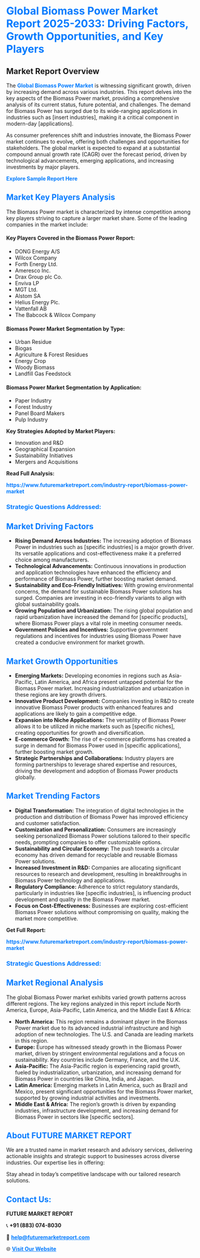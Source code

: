 <h1 style="color: #007BFF;">Global Biomass Power Market Report 2025-2033: Driving Factors, Growth Opportunities, and Key Players</h1>

<section id="overview">
<h2>Market Report Overview</h2>
<p>The <a href="https://www.futuremarketreport.com/industry-report/biomass-power-market" style="color: #007BFF; text-decoration: none;"><strong>Global Biomass Power Market</strong></a> is witnessing significant growth, driven by increasing demand across various industries. This report delves into the key aspects of the Biomass Power market, providing a comprehensive analysis of its current status, future potential, and challenges. The demand for Biomass Power has surged due to its wide-ranging applications in industries such as [insert industries], making it a critical component in modern-day [applications].</p>
<p>As consumer preferences shift and industries innovate, the Biomass Power market continues to evolve, offering both challenges and opportunities for stakeholders. The global market is expected to expand at a substantial compound annual growth rate (CAGR) over the forecast period, driven by technological advancements, emerging applications, and increasing investments by major players.</p>
</section>

<section id="overview">
<p><a href="https://www.futuremarketreport.com/request-sample/reportId=62544" style="color: #007BFF; text-decoration: none;"><strong>Explore Sample Report Here</strong></a></p>
</section>

<section id="key-players">
<h2 style="color: #007BFF;">Market Key Players Analysis</h2>
<p>The Biomass Power market is characterized by intense competition among key players striving to capture a larger market share. Some of the leading companies in the market include:</p>
<h4>Key Players Covered in the Biomass Power Report:</h4>
<ul><li>DONG Energy A/S</li><li>Wilcox Company</li><li>Forth Energy Ltd.</li><li>Ameresco Inc.</li><li>Drax Group plc Co.</li><li>Enviva LP</li><li>MGT Ltd.</li><li>Alstom SA</li><li>Helius Energy Plc.</li><li>Vattenfall AB</li><li>The Babcock &amp; Wilcox Company</li></ul>
<h4>Biomass Power Market Segmentation by Type:</h4>
<ul><li>Urban Residue</li><li>Biogas</li><li>Agriculture &amp; Forest Residues</li><li>Energy Crop</li><li>Woody Biomass</li><li>Landfill Gas Feedstock</li></ul>

<h4>Biomass Power Market Segmentation by Application:</h4>
<ul><li>Paper Industry</li><li>Forest Industry</li><li>Panel Board Makers</li><li>Pulp Industry</li></ul>
<p><strong>Key Strategies Adopted by Market Players:</strong></p>
<ul>
<li>Innovation and R&D</li>
<li>Geographical Expansion</li>
<li>Sustainability Initiatives</li>
<li>Mergers and Acquisitions</li>
</ul>
</section>

<section>
<p><strong>Read Full Analysis: </strong></p><a href="https://www.futuremarketreport.com/industry-report/biomass-power-market" style="color: #007BFF; text-decoration: none;"><strong>https://www.futuremarketreport.com/industry-report/biomass-power-market</strong></a>
<h3 style="color: #007BFF;">Strategic Questions Addressed:</h3>
</section>

<section id="driving-factors">
<h2 style="color: #007BFF;">Market Driving Factors</h2>
<ul>
<li><strong>Rising Demand Across Industries:</strong> The increasing adoption of Biomass Power in industries such as [specific industries] is a major growth driver. Its versatile applications and cost-effectiveness make it a preferred choice among manufacturers.</li>
<li><strong>Technological Advancements:</strong> Continuous innovations in production and application technologies have enhanced the efficiency and performance of Biomass Power, further boosting market demand.</li>
<li><strong>Sustainability and Eco-Friendly Initiatives:</strong> With growing environmental concerns, the demand for sustainable Biomass Power solutions has surged. Companies are investing in eco-friendly variants to align with global sustainability goals.</li>
<li><strong>Growing Population and Urbanization:</strong> The rising global population and rapid urbanization have increased the demand for [specific products], where Biomass Power plays a vital role in meeting consumer needs.</li>
<li><strong>Government Policies and Incentives:</strong> Supportive government regulations and incentives for industries using Biomass Power have created a conducive environment for market growth.</li>
</ul>
</section>

<section id="growth-opportunities">
<h2 style="color: #007BFF;">Market Growth Opportunities</h2>
<ul>
<li><strong>Emerging Markets:</strong> Developing economies in regions such as Asia-Pacific, Latin America, and Africa present untapped potential for the Biomass Power market. Increasing industrialization and urbanization in these regions are key growth drivers.</li>
<li><strong>Innovative Product Development:</strong> Companies investing in R&D to create innovative Biomass Power products with enhanced features and applications are likely to gain a competitive edge.</li>
<li><strong>Expansion into Niche Applications:</strong> The versatility of Biomass Power allows it to be utilized in niche markets such as [specific niches], creating opportunities for growth and diversification.</li>
<li><strong>E-commerce Growth:</strong> The rise of e-commerce platforms has created a surge in demand for Biomass Power used in [specific applications], further boosting market growth.</li>
<li><strong>Strategic Partnerships and Collaborations:</strong> Industry players are forming partnerships to leverage shared expertise and resources, driving the development and adoption of Biomass Power products globally.</li>
</ul>
</section>

<section id="trending-factors">
<h2 style="color: #007BFF;">Market Trending Factors</h2>
<ul>
<li><strong>Digital Transformation:</strong> The integration of digital technologies in the production and distribution of Biomass Power has improved efficiency and customer satisfaction.</li>
<li><strong>Customization and Personalization:</strong> Consumers are increasingly seeking personalized Biomass Power solutions tailored to their specific needs, prompting companies to offer customizable options.</li>
<li><strong>Sustainability and Circular Economy:</strong> The push towards a circular economy has driven demand for recyclable and reusable Biomass Power solutions.</li>
<li><strong>Increased Investment in R&D:</strong> Companies are allocating significant resources to research and development, resulting in breakthroughs in Biomass Power technology and applications.</li>
<li><strong>Regulatory Compliance:</strong> Adherence to strict regulatory standards, particularly in industries like [specific industries], is influencing product development and quality in the Biomass Power market.</li>
<li><strong>Focus on Cost-Effectiveness:</strong> Businesses are exploring cost-efficient Biomass Power solutions without compromising on quality, making the market more competitive.</li>
</ul>
</section>

<section>
<p><strong>Get Full Report: </strong></p><a href="https://www.futuremarketreport.com/industry-report/biomass-power-market" style="color: #007BFF; text-decoration: none;"><strong>https://www.futuremarketreport.com/industry-report/biomass-power-market</strong></a>
<h3 style="color: #007BFF;">Strategic Questions Addressed:</h3>
</section>


<section id="regional-analysis">
<h2 style="color: #007BFF;">Market Regional Analysis</h2>
<p>The global Biomass Power market exhibits varied growth patterns across different regions. The key regions analyzed in this report include North America, Europe, Asia-Pacific, Latin America, and the Middle East & Africa:</p>
<ul>
<li><strong>North America:</strong> This region remains a dominant player in the Biomass Power market due to its advanced industrial infrastructure and high adoption of new technologies. The U.S. and Canada are leading markets in this region.</li>
<li><strong>Europe:</strong> Europe has witnessed steady growth in the Biomass Power market, driven by stringent environmental regulations and a focus on sustainability. Key countries include Germany, France, and the U.K.</li>
<li><strong>Asia-Pacific:</strong> The Asia-Pacific region is experiencing rapid growth, fueled by industrialization, urbanization, and increasing demand for Biomass Power in countries like China, India, and Japan.</li>
<li><strong>Latin America:</strong> Emerging markets in Latin America, such as Brazil and Mexico, present significant opportunities for the Biomass Power market, supported by growing industrial activities and investments.</li>
<li><strong>Middle East & Africa:</strong> The region’s growth is driven by expanding industries, infrastructure development, and increasing demand for Biomass Power in sectors like [specific sectors].</li>
</ul>
</section>

<footer>
<h2 style="color: #007BFF;">About FUTURE MARKET REPORT</h2>
<p>We are a trusted name in market research and advisory services, delivering actionable insights and strategic support to businesses across diverse industries. Our expertise lies in offering:</p>

<p>Stay ahead in today’s competitive landscape with our tailored research solutions.</p>

<h2 style="color: #007BFF;">Contact Us:</h2>
<p><strong>FUTURE MARKET REPORT</strong></p>
<p>📞 <strong>+91 (883) 074-8030</strong></p>
<p>📧 <strong><a href="mailto:help@futuremarketreport.com" style="color: #007BFF;">help@futuremarketreport.com</a></strong></p>
<p>🌐 <strong><a href="https://www.futuremarketreport.com/" style="color: #007BFF;">Visit Our Website</a></strong></p>
</footer>